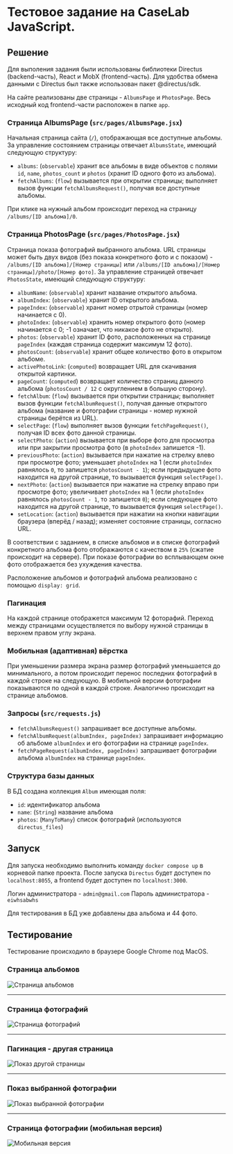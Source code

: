 # Тестовое задание на CaseLab JavaScript.

## Решение

Для выполения задания были использованы библиотеки Directus (backend-часть), React и MobX (frontend-часть). Для удобства обмена данными с Directus был также использован пакет @directus/sdk.

На сайте реализованы две страницы - ```AlbumsPage``` и ```PhotosPage```. Весь исходный код frontend-части расположен в папке ```app```.

### Страница AlbumsPage (```src/pages/AlbumsPage.jsx```)

Начальная страница сайта (```/```), отображающая все доступные альбомы. За управление состоянием страницы отвечает ```AlbumsState```, имеющий следующую структуру:

- ```albums```: (```observable```) хранит все альбомы в виде объектов с полями ```id```, ```name```, ```photos_count``` и ```photos``` (хранит ID одного фото из альбома).
- ```fetchAlbums```: (```flow```) вызывается при открытии страницы; выполняет вызов функции ```fetchAlbumsRequest()```, получая все доступные альбомы.

При клике на нужный альбом происходит переход на страницу ```/albums/[ID альбома]/0```.

### Страница PhotosPage (```src/pages/PhotosPage.jsx```)

Страница показа фотографий выбранного альбома. URL страницы может быть двух видов (без показа конкретного фото и с показом) - ```/albums/[ID альбома]/[Номер страницы]``` или ```/albums/[ID альбома]/[Номер страницы]/photo/[Номер фото]```. За управление страницей отвечает ```PhotosState```, имеющий следующую структуру:

- ```albumName```: (```observable```) хранит название открытого альбома.
- ```albumIndex```: (```observable```) хранит ID открытого альбома.
- ```pageIndex```: (```observable```) хранит номер отрытой страницы (номер начинается с 0).
- ```photoIndex```: (```observable```) хранить номер открытого фото (номер начинается с 0; -1 означает, что никакое фото не открыто).
- ```photos```: (```observable```) хранит ID фото, расположенных на странице ```pageIndex``` (каждая страница содержит максимум 12 фото).
- ```photosCount```: (```observable```) хранит общее количество фото в открытом альбоме.
- ```activePhotoLink```: (```computed```) возвращает URL для скачивания открытой картинки.
- ```pageCount```: (```computed```) возвращает количество страниц данного альбома (```photosCount / 12``` с округлением в большую сторону).
- ```fetchAlbum```: (```flow```) вызывается при открытии страницы; выполняет вызов функции ```fetchAlbumRequest()```, получая данные открытого альбома (название и фотографии страницы - номер нужной страницы берётся из URL).
- ```selectPage```: (```flow```) выполняет вызов функции ```fetchPageRequest()```, получая ID всех фото данной страницы.
- ```selectPhoto```: (```action```) вызывается при выборе фото для просмотра или при закрытии просмотра фото (в ```photoIndex``` запишется -1). 
- ```previousPhoto```: (```action```) вызывается при нажатие на стрелку влево при просмотре фото; уменьшает ```photoIndex``` на 1 (если ```photoIndex``` равнялось ```0```, то запишется ```photosCount - 1```); если предыдущее фото находится на другой странице, то вызывается функция ```selectPage()```.
- ```nextPhoto```: (```action```) вызывается при нажатие на стрелку вправо при просмотре фото; увеличивает ```photoIndex``` на 1 (если ```photoIndex``` равнялось ```photosCount - 1```, то запишется ```0```); если следующее фото находится на другой странице, то вызывается функция ```selectPage()```.
- ```setLocation```: (```action```) вызывается при нажатии на кнопки навигации браузера (вперёд / назад); изменяет состояние страницы, согласно URL.

В соответствии с заданием, в списке альбомов и в списке фотографий конкретного альбома фото отображаются с качеством в ```25%``` (сжатие происходит на сервере). При показе фотографии во всплывающем окне фото отображается без ухуждения качества.

Расположение альбомов и фотографий альбома реализовано с помощью ```display: grid```.

### Пагинация

На каждой странице отображется максимум 12 фоторафий. Переход между страницами осуществляется по выбору нужной страницы в верхнем правом углу экрана.

### Мобильная (адаптивная) вёрстка

При уменьшении размера экрана размер фотографий уменьшается до минимального, а потом происходит перенос последних фотографий в каждой строке на следующую. В мобильной версии фотографии показываются по одной в каждой строке. Аналогично происходит на странице альбомов.

### Запросы (```src/requests.js```)

- ```fetchAlbumsRequest()``` запрашивает все доступные альбомы.
- ```fetchAlbumRequest(albumIndex, pageIndex)``` запрашивает информацию об альбоме ```albumIndex``` и его фотографии на странице ```pageIndex```.
- ```fetchPageRequest(albumIndex, pageIndex)``` запрашивает фотографии альбома ```albumIndex``` на странице ```pageIndex```.

### Cтруктура базы данных

В БД создана коллекция ```Album``` имеющая поля:

- ```id```: идентификатор альбома
- ```name```: (```String```) название альбома
- ```photos```: (```ManyToMany```) список фотографий (используются ```directus_files```)

## Запуск

Для запуска необходимо выполнить команду ```docker compose up``` в корневой папке проекта. После запуска ```Directus``` будет доступен по ```localhost:8055```, а frontend будет доступен по ```localhost:3000```.

Логин администратора - ```admin@gmail.com```
Пароль администратора - ```eiwhsabwhs```

Для тестирования в БД уже добавлены два альбома и 44 фото.

## Тестирование

Тестирование происходило в браузере Google Chrome под MacOS.

### Страница альбомов

![Страница альбомов](https://github.com/lenya1567/green_atom/raw/master/images/albums_page_view.png)

<hr>

### Страница фотографий

![Страница фотографий](https://github.com/lenya1567/green_atom/raw/master/images/photos_page_view.png)

<hr>

### Пагинация - другая страница

![Показ другой страницы](https://github.com/lenya1567/green_atom/raw/master/images/another_page_view.png)

<hr>

### Показ выбранной фотографии

![Показ выбранной фотографии](https://github.com/lenya1567/green_atom/raw/master/images/photo_view.png)

<hr>

### Страница фотографии (мобильная версия)

![Мобильная версия](https://github.com/lenya1567/green_atom/raw/master/images/adaptive_view.png)
